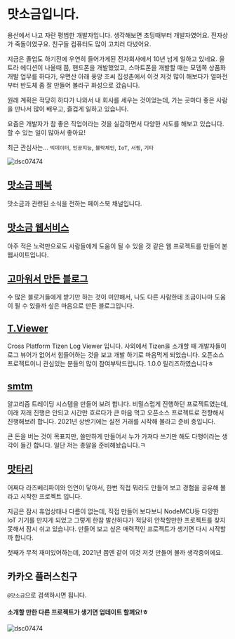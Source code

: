# 맛소금입니다.

용산에서 나고 자란 평범한 개발자입니다. 생각해보면 초딩때부터 개발자였어요. 전자상가 죽돌이였구요. 친구들 컴퓨터도 많이 고치러 다녔어요.

지금은 졸업도 하기전에 우연히 들어가게된 전자회사에서 10년 넘게 일하고 있네요. 울트라 에디션이 나올때 쯤, 핸드폰을 개발했었고, 스마트폰을 개발할 때는 모뎀쪽 상품화 개발 업무를 하다가, 우면산 아래 풍양 조씨 집성촌에서 이것 저것 많이 해보다가 얼마전부터 반도체 좀 잘 만들어 볼라구 화성으로 갔습니다.

원래 계획은 적당히 하다가 나와서 내 회사를 세우는 것이었는데, 가는 곳마다 좋은 사람을 만나서 많이 배우고, 즐겁게 일하고 있습니다.

요즘은 개발자가 참 좋은 직업이라는 것을 실감하면서 다양한 시도를 해보고 있습니다. 할 수 있는 일이 많아서 좋아요!

최근 관심사는...
`빅데이터`, `인공지능`, `블락체인`, `IoT`, `서핑`, `기타`

![dsc07474](https://user-images.githubusercontent.com/9311990/40693435-e680c610-63a6-11e8-802f-9c8691b85551.jpg)

## [맛소금 페북](https://www.facebook.com/msalt.net)
맛소금과 관련된 소식을 전하는 페이스북 채널입니다.

## [맛소금 웹서비스](http://msalt.net/)
아주 적은 노력만으로도 사람들에게 도움이 될 수 있을 것 같은 웹 프로젝트를 만들어 본 웹사이트입니다.

## [고마워서 만든 블로그](http://blog.msalt.net/)
수 많은 블로거들에게 받기만 하는 것이 미안해서, 나도 다른 사람한테 조금이나마 도움이 될 수 있을까 싶은 마음으로 만든 블로그입니다.

## [T.Viewer](https://github.com/msaltnet/T.Viewer)
Cross Platform Tizen Log Viewer 입니다. 사외에서 Tizen을 소개할 때 개발자들이 로그 뷰어가 없어서 힘들어하는 것을 보고 개발 하기로 마음먹게 되었습니다. 오픈소스 프로젝트이니 관심있는 분들의 많이 참여부탁드립니다. 1.0.0 릴리즈하였습니다ㅎ

## [smtm](https://github.com/msaltnet/smtm)
알고리즘 트레이딩 시스템을 만들어 보려 합니다. 비밀스럽게 진행하던 프로젝트였는데, 이래 저래 진행은 안되고 시간만 흐르다가 큰 마음 먹고 오픈소스 프로젝트로 전향해서 진행해보려 합니다. 2021년 상반기에는 실전 거래를 시작해 볼라고 준비 중입니다.

큰 돈을 버는 것이 목표지만, 쓸만하게 만들어서 누가 가져다 쓰기만 해도 다행이라는 생각이 들긴 합니다. 일단 저는 총알을 준비해놨습니다.ㅋ

## [맛타리](https://mtr.msalt.net/)
어쩌다 라즈베리파이와 인연이 닿아서, 한번 직접 뭐라도 만들어 보고 경험을 공유해 볼라고 시작한 프로젝트 입니다.

지금은 잠시 휴업상태나 다름이 없는데, 직접 만들어 보다보니 NodeMCU등 다양한 IoT 기기를 만지게 되었고 그렇게 한참 발산하다가 적당히 안착할만한 프로젝트를 찾지 못해서 잠시 쉬고 있습니다. 만들어 보고 싶은 매력적인 프로젝트가 생기면 다시 시작할까 합니다.

첫째가 무척 재미있어하는데, 2021년 쯤엔 같이 이것 저것 만들어 볼까 생각중이에요.

## 카카오 플러스친구
`@맛소금`으로 검색하시면 됩니다.

#### 소개할 만한 다른 프로젝트가 생기면 업데이트 할께요!ㅎ

![dsc07474](https://user-images.githubusercontent.com/9311990/40693503-35bfacbe-63a7-11e8-9a28-ce211d2492bb.png)
